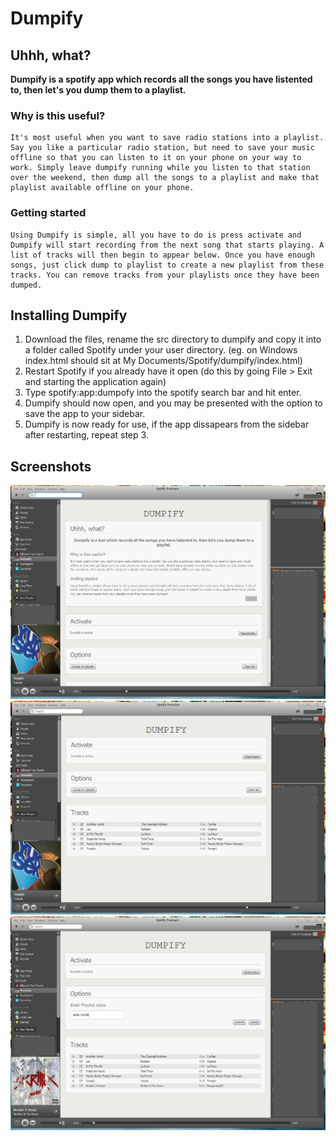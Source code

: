 # Dumpify #

## Uhhh, what? ##
__Dumpify is a spotify app which records all the songs you have listented to, then let's you dump them to a playlist.__
### Why is this useful? ###
	It's most useful when you want to save radio stations into a playlist. Say you like a particular radio station, but need to save your music offline so that you can listen to it on your phone on your way to work. Simply leave dumpify running while you listen to that station over the weekend, then dump all the songs to a playlist and make that playlist available offline on your phone.
### Getting started ###
	Using Dumpify is simple, all you have to do is press activate and Dumpify will start recording from the next song that starts playing. A list of tracks will then begin to appear below. Once you have enough songs, just click dump to playlist to create a new playlist from these tracks. You can remove tracks from your playlists once they have been dumped.
	
## Installing Dumpify ##
1. Download the files, rename the src directory to dumpify and copy it into a folder called Spotify under your user directory. (eg. on Windows index.html should sit at My Documents/Spotify/dumpify/index.html)
2. Restart Spotify if you already have it open (do this by going File > Exit and starting the application again)
3. Type spotify:app:dumpofy into the spotify search bar and hit enter.
4. Dumpify should now open, and you may be presented with the option to save the app to your sidebar.
5. Dumpify is now ready for use, if the app dissapears from the sidebar after restarting, repeat step 3.

## Screenshots ##

![Dumpify](/docs/img/screenshot1.jpg "Dumpify Screenshot")
![Dumpify](/docs/img/screenshot2.jpg "Dumpify Screenshot")
![Dumpify](/docs/img/screenshot3.jpg "Dumpify Screenshot")